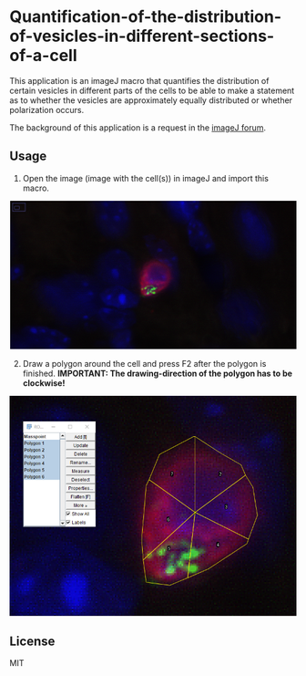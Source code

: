 # Quantification-of-the-distribution-of-vesicles-in-different-sections-of-a-cell

This application is an imageJ macro that quantifies the distribution of certain vesicles in different parts of the cells to be able to make a statement as to 
whether the vesicles are approximately equally distributed or whether polarization occurs.

The background of this application is a request in the [imageJ forum](https://forum.image.sc/t/quantification-of-the-distribution-of-vesicles-in-different-sections-of-a-cell-fluorescence-intensity/34300). 

## Usage

1. Open the image (image with the cell(s)) in imageJ and import this macro. 


<img src="images/Cell.PNG">


2. Draw a polygon around the cell and press F2 after the polygon is finished. **IMPORTANT: The drawing-direction of the polygon has to be clockwise!**

<img src="images/cell_with_polygon.PNG">

## License
 
 MIT
